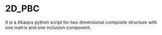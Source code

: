 # 2D_PBC
It is a Abaqus python script for two dimensional composite structure with one matrix and one inclusion component.
